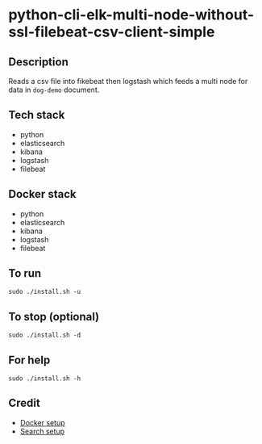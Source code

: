 # python-cli-elk-multi-node-without-ssl-filebeat-csv-client-simple

## Description
Reads a csv file into fikebeat then logstash which feeds a multi node for data in `dog-demo` document.

## Tech stack
- python
- elasticsearch
- kibana
- logstash
- filebeat

## Docker stack
- python
- elasticsearch
- kibana
- logstash
- filebeat

## To run
`sudo ./install.sh -u`

## To stop (optional)
`sudo ./install.sh -d`

## For help
`sudo ./install.sh -h`

## Credit
- [Docker setup](https://lynn-kwong.medium.com/all-you-need-to-know-about-using-elasticsearch-in-python-b9ed00e0fdf0)
- [Search setup](https://www.elastic.co/guide/en/elasticsearch/client/python-api/master/examples.html)